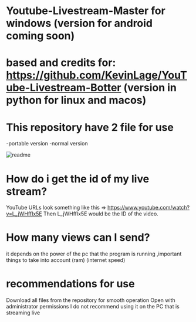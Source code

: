 # Youtube-Livestream-Master for windows (version for android coming soon)
# based and credits for: https://github.com/KevinLage/YouTube-Livestream-Botter (version in python for linux and macos)
# This repository have 2 file for use
-portable version
-normal version

![readme](https://user-images.githubusercontent.com/54437821/85193048-56349280-b282-11ea-8fb1-88117086c409.png)

# How do i get the id of my live stream?
YouTube URLs look something like this => https://www.youtube.com/watch?v=L_jWHffIx5E
Then L_jWHffIx5E would be the ID of the video.

# How many views can I send?
it depends on the power of the pc that the program is running ,important things to take into account (ram) (internet speed)

# recommendations for use
Download all files from the repository for smooth operation
Open with administrator permissions
I do not recommend using it on the PC that is streaming live
